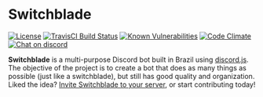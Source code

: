 
# Switchblade


[![License](https://img.shields.io/github/license/SwitchbladeBot/switchblade.svg)](https://github.com/SwitchbladeBot/switchblade/blob/master/LICENSE)
[![TravisCI Build Status](https://api.travis-ci.org/SwitchbladeBot/switchblade.svg)](https://travis-ci.org/SwitchbladeBot/switchblade)
[![Known Vulnerabilities](https://snyk.io/test/github/SwitchbladeBot/switchblade/badge.svg)](https://snyk.io/test/github/SwitchbladeBot/switchblade)
[![Code Climate](https://img.shields.io/codeclimate/maintainability/SwitchbladeBot/switchblade.svg)](https://codeclimate.com/github/SwitchbladeBot/switchblade)
[![Chat on discord](https://img.shields.io/badge/dynamic/json.svg?label=chat%20on%20discord&colorB=7289DA&url=https%3A%2F%2Fdiscordapp.com%2Fapi%2Fservers%2F445203868624748555%2Fembed.json&query=%24.members.length&suffix=%20online)](https://discord.gg/qgX2ZEa)

**Switchblade** is a multi-purpose Discord bot built in Brazil using [discord.js](https://discord.js.org). The objective of the project is to create a bot that does as many things as possible (just like a switchblade), but still has good quality and organization. Liked the idea? [Invite Switchblade to your server](https://discordapp.com/api/oauth2/authorize?client_id=445277324175474689&permissions=0&scope=bot), or start contributing today!
